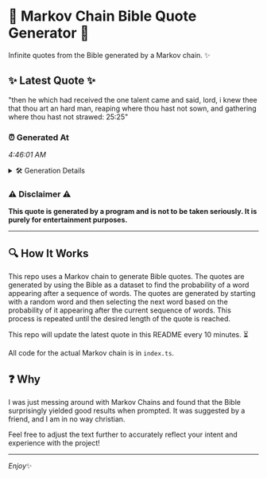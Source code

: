 # 📖 Markov Chain Bible Quote Generator 📖

Infinite quotes from the Bible generated by a Markov chain. ✨

## ✨ Latest Quote ✨
"then he which had received the one talent came and said, lord, i knew thee that thou art an hard man, reaping where thou hast not sown, and gathering where thou hast not strawed: 25:25"

### ⏰ Generated At
*4:46:01 AM*

<details>
    <summary>🛠️ Generation Details</summary>
    <p>
        <strong>🌱 Seed:</strong> then<br>
        <strong>🔄 Iterations:</strong> 34<br>
        <strong>📜 Context History:</strong><br>[ then ]: he<br>[ then, he ]: which<br>[ then, he, which ]: had<br>[ then, he, which, had ]: received<br>[ then, he, which, had, received ]: the<br>[ then, he, which, had, received, the ]: one<br>[ he, which, had, received, the, one ]: talent<br>[ which, had, received, the, one, talent ]: came<br>[ had, received, the, one, talent, came ]: and<br>[ received, the, one, talent, came, and ]: said,<br>[ the, one, talent, came, and, said, ]: lord,<br>[ one, talent, came, and, said,, lord, ]: i<br>[ talent, came, and, said,, lord,, i ]: knew<br>[ came, and, said,, lord,, i, knew ]: thee<br>[ and, said,, lord,, i, knew, thee ]: that<br>[ said,, lord,, i, knew, thee, that ]: thou<br>[ lord,, i, knew, thee, that, thou ]: art<br>[ i, knew, thee, that, thou, art ]: an<br>[ knew, thee, that, thou, art, an ]: hard<br>[ thee, that, thou, art, an, hard ]: man,<br>[ that, thou, art, an, hard, man, ]: reaping<br>[ thou, art, an, hard, man,, reaping ]: where<br>[ art, an, hard, man,, reaping, where ]: thou<br>[ an, hard, man,, reaping, where, thou ]: hast<br>[ hard, man,, reaping, where, thou, hast ]: not<br>[ man,, reaping, where, thou, hast, not ]: sown,<br>[ reaping, where, thou, hast, not, sown, ]: and<br>[ where, thou, hast, not, sown,, and ]: gathering<br>[ thou, hast, not, sown,, and, gathering ]: where<br>[ hast, not, sown,, and, gathering, where ]: thou<br>[ not, sown,, and, gathering, where, thou ]: hast<br>[ sown,, and, gathering, where, thou, hast ]: not<br>[ and, gathering, where, thou, hast, not ]: strawed:<br>[ gathering, where, thou, hast, not, strawed: ]: 25:25<br>
    </p>
</details>

### ⚠️ Disclaimer ⚠️
**This quote is generated by a program and is not to be taken seriously. It is purely for entertainment purposes.**

---

## 🔍 How It Works

This repo uses a Markov chain to generate Bible quotes. The quotes are generated by using the Bible as a dataset to find the probability of a word appearing after a sequence of words. The quotes are generated by starting with a random word and then selecting the next word based on the probability of it appearing after the current sequence of words. This process is repeated until the desired length of the quote is reached.

This repo will update the latest quote in this README every 10 minutes. ⏳

All code for the actual Markov chain is in `index.ts`.

## ❓ Why

I was just messing around with Markov Chains and found that the Bible surprisingly yielded good results when prompted. 
It was suggested by a friend, and I am in no way christian.

Feel free to adjust the text further to accurately reflect your intent and experience with the project!

---

*Enjoy*✨
